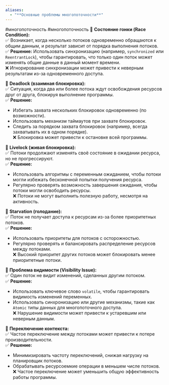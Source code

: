 ```yaml
---
aliases:
  - "**Основные проблемы многопоточности**"
---
```

#многопоточность #многопоточность
🔹 **Состояние гонки (Race Condition):**  
✅ Возникает, когда несколько потоков одновременно обращаются к общим данным, и результат зависит от порядка выполнения потоков.  
✅ **Решение:** Использовать синхронизацию (например, `synchronized` или `ReentrantLock`), чтобы гарантировать, что только один поток может изменять общие данные в данный момент времени.  
❌ Игнорирование синхронизации может привести к неверным результатам из-за одновременного доступа.

🔹 **Deadlock (взаимная блокировка):**  
✅ Ситуация, когда два или более потока ждут освобождения ресурсов друг от друга, блокируя выполнение программы.  
✅ **Решение:**

- Избегать захвата нескольких блокировок одновременно (по возможности).
- Использовать механизм таймаутов при захвате блокировок.
- Следить за порядком захвата блокировок (например, всегда захватывать их в одном порядке).  
    ❌ Блокировка может привести к остановке всей программы.

🔹 **Livelock (живая блокировка):**  
✅ Потоки продолжают изменять своё состояние в ожидании ресурса, но не прогрессируют.  
✅ **Решение:**

- Использовать алгоритмы с переменным ожиданием, чтобы потоки могли избежать бесконечной попытки получения ресурса.
- Регулярно проверять возможность завершения ожидания, чтобы потоки могли освободить ресурсы.  
    ❌ Потоки не могут выполнить полезную работу, несмотря на активность.

🔹 **Starvation (голодание):**  
✅ Поток не получает доступа к ресурсам из-за более приоритетных потоков.  
✅ **Решение:**

- Использовать приоритеты для потоков с осторожностью.
- Регулярно проверять и балансировать распределение ресурсов между потоками.  
    ❌ Высокий приоритет других потоков может блокировать менее приоритетные потоки.

🔹 **Проблема видимости (Visibility Issue):**  
✅ Один поток не видит изменений, сделанных другим потоком.  
✅ **Решение:**

- Использовать ключевое слово `volatile`, чтобы гарантировать видимость изменений переменных.
- Использовать синхронизацию или другие механизмы, такие как `Atomic` типы данных для многопоточного доступа.  
    ❌ Нарушение видимости может привести к устаревшим или неверным данным.

🔹 **Переключение контекста:**  
✅ Частое переключение между потоками может привести к потере производительности.  
✅ **Решение:**

- Минимизировать частоту переключений, снижая нагрузку на планировщик потоков.
- Обрабатывать ресурсоемкие операции в меньшем числе потоков.  
    ❌ Частое переключение может уменьшить общую эффективность работы программы.